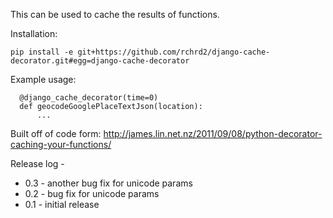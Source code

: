 This can be used to cache the results of functions.

Installation:

```
pip install -e git+https://github.com/rchrd2/django-cache-decorator.git#egg=django-cache-decorator
```
 

Example usage:

```
  @django_cache_decorator(time=0)
  def geocodeGooglePlaceTextJson(location):
      ...
```

Built off of code form:
<http://james.lin.net.nz/2011/09/08/python-decorator-caching-your-functions/>


Release log -

- 0.3 - another bug fix for unicode params
- 0.2 - bug fix for unicode params
- 0.1 - initial release